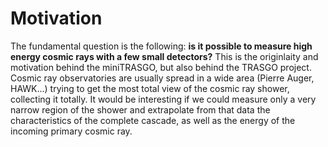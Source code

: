 # Motivation
The fundamental question is the following: **is it possible to measure high energy cosmic rays with a few small detectors?** This is the originlaity and motivation behind the miniTRASGO, but also behind the TRASGO project. Cosmic ray observatories are usually spread in a wide area (Pierre Auger, HAWK...) trying to get the most total view of the cosmic ray shower, collecting it totally. It would be interesting if we could measure only a very narrow region of the shower and extrapolate from that data the characteristics of the complete cascade, as well as the energy of the incoming primary cosmic ray.
